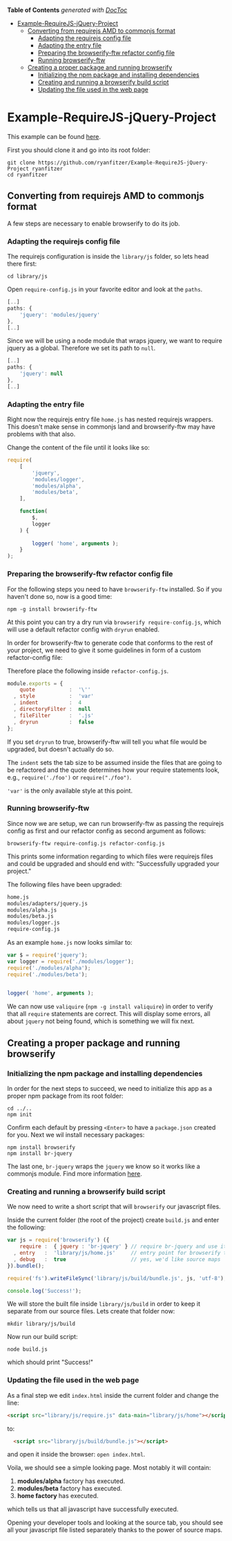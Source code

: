 **Table of Contents**  *generated with [DocToc](http://doctoc.herokuapp.com/)*

- [Example-RequireJS-jQuery-Project](#example-requirejs-jquery-project)
	- [Converting from requirejs AMD to commonjs format](#converting-from-requirejs-amd-to-commonjs-format)
		- [Adapting the requirejs config file](#adapting-the-requirejs-config-file)
		- [Adapting the entry file](#adapting-the-entry-file)
		- [Preparing the browserify-ftw refactor config file](#preparing-the-browserify-ftw-refactor-config-file)
		- [Running browserify-ftw](#running-browserify-ftw)
	- [Creating a proper package and running browserify](#creating-a-proper-package-and-running-browserify)
		- [Initializing the npm package and installing dependencies](#initializing-the-npm-package-and-installing-dependencies)
		- [Creating and running a browserify build script](#creating-and-running-a-browserify-build-script)
		- [Updating the file used in the web page](#updating-the-file-used-in-the-web-page)

# Example-RequireJS-jQuery-Project

This example can be found [here](https://github.com/ryanfitzer/Example-RequireJS-jQuery-Project).

First you should clone it and go into its root folder:

    git clone https://github.com/ryanfitzer/Example-RequireJS-jQuery-Project ryanfitzer 
    cd ryanfitzer

## Converting from requirejs AMD to commonjs format

A few steps are necessary to enable browserify to do its job.

### Adapting the requirejs config file

The requirejs configuration is inside the `library/js` folder, so lets head there first:

    cd library/js 

Open `require-config.js` in your favorite editor and look at the `paths`.

```js
[..]
paths: {
    'jquery': 'modules/jquery'
},
[..]
```

Since we will be using a node module that wraps jquery, we want to require jquery as a global. Therefore we set its path
to `null`.

```js
[..]
paths: {
    'jquery': null
},
[..]
```

### Adapting the entry file

Right now the requirejs entry file `home.js` has nested requirejs wrappers. This doesn't make sense in commonjs land and
browserify-ftw may have problems with that also.

Change the content of the file until it looks like so:

```js
require(
    [   
        'jquery',
        'modules/logger',
        'modules/alpha',
        'modules/beta',
    ],

    function(
        $,
        logger
    ) {
        
        logger( 'home', arguments );
    }
);
```

### Preparing the browserify-ftw refactor config file

For the following steps you need to have `browserify-ftw` installed. So if you haven't done so, now is a good time:

    npm -g install browserify-ftw

At this point you can try a dry run via `browserify require-config.js`, which will use a default refactor config with
`dryrun` enabled.

In order for browserify-ftw to generate code that conforms to the rest of your project, we need to give it some
guidelines in form of a custom refactor-config file:

Therefore place the following inside `refactor-config.js`.

```js
module.exports = {
    quote           :  '\''         
  , style           :  'var'        
  , indent          :  4            
  , directoryFilter :  null         
  , fileFilter      :  '.js'        
  , dryrun          :  false        
};
```

If you set `dryrun` to true, browserify-ftw will tell you what file would be upgraded, but doesn't actually do so.

The `indent` sets the tab size to be assumed inside the files that are going to be refactored and the quote determines
how your require statements look, e.g., `require('./foo')` or `require("./foo")`.

`'var'` is the only available style at this point.

### Running browserify-ftw

Since now we are setup, we can run browserify-ftw as passing the requirejs config as first and our refactor config as
second argument as follows:

    browserify-ftw require-config.js refactor-config.js

This prints some information regarding to which files were requirejs files and could be upgraded and should end with:
"Successfully upgraded your project."

The following files have been upgraded: 

``` sh
home.js
modules/adapters/jquery.js
modules/alpha.js
modules/beta.js
modules/logger.js
require-config.js
```

As an example `home.js` now looks similar to:

```js
var $ = require('jquery');
var logger = require('./modules/logger');
require('./modules/alpha');
require('./modules/beta');

    
logger( 'home', arguments );
```

We can now use `valiquire` (`npm -g install valiquire`) in order to verify that all `require` statements are correct.
This will display some errors, all about `jquery` not being found, which is something we will fix next.


## Creating a proper package and running browserify

### Initializing the npm package and installing dependencies

In order for the next steps to succeed, we need to initialize this app as a proper npm package from its root folder:

    cd ../..
    npm init

Confirm each default by pressing `<Enter>` to have a `package.json` created for you. Next we wil install necessary
packages:

    npm install browserify
    npm install br-jquery

The last one, `br-jquery` wraps the `jquery` we know so it works like a commonjs module. Find more information
[here](https://github.com/benatkin/br-jquery).

### Creating and running a browserify build script

We now need to write a short script that will `browserify` our javascript files.

Inside the current folder (the root of the project) create `build.js` and enter the following:

```js
var js = require('browserify') ({
    require :  { jquery : 'br-jquery' } // require br-jquery and use it wherever jquery is required
  , entry   :  'library/js/home.js'     // entry point for browserify to find all our javascript
  , debug   :  true                     // yes, we'd like source maps
}).bundle();

require('fs').writeFileSync('library/js/build/bundle.js', js, 'utf-8');

console.log('Success!');
```

We will store the built file inside `library/js/build` in order to keep it separate from our source files. Lets create
that folder now:

    mkdir library/js/build

Now run our build script:

    node build.js

which should print "Success!"

### Updating the file used in the web page

As a final step we edit `index.html` inside the current folder and change the line:

```html
<script src="library/js/require.js" data-main="library/js/home"></script>
```
to:
```html
  <script src="library/js/build/bundle.js"></script>
```

and open it inside the browser: `open index.html`.

Voila, we should see a simple looking page. Most notably it will contain:


1. **modules/alpha** factory has executed.
2. **modules/beta** factory has executed.
3. **home factory** has executed.

which tells us that all javascript have successfully executed.

Opening your developer tools and looking at the source tab, you should see all your javascript file listed separately
thanks to the power of source maps.
